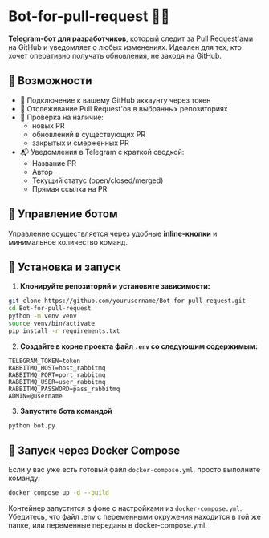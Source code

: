 # Bot-for-pull-request 🤖🔔

**Telegram-бот для разработчиков**, который следит за Pull Request'ами на GitHub и уведомляет о любых изменениях. Идеален для тех, кто хочет оперативно получать обновления, не заходя на GitHub.

## 📌 Возможности

- 🔗 Подключение к вашему GitHub аккаунту через токен
- 📂 Отслеживание Pull Request'ов в выбранных репозиториях
- 🔄 Проверка на наличие:
  - новых PR
  - обновлений в существующих PR
  - закрытых и смерженных PR
- 📬 Уведомления в Telegram с краткой сводкой:
  - Название PR
  - Автор
  - Текущий статус (open/closed/merged)
  - Прямая ссылка на PR

## 💬 Управление ботом

Управление осуществляется через удобные **inline-кнопки** и минимальное количество команд.

## 🧰 Установка и запуск

1. **Клонируйте репозиторий и установите зависимости:**

```bash
git clone https://github.com/yourusername/Bot-for-pull-request.git
cd Bot-for-pull-request
python -m venv venv
source venv/bin/activate
pip install -r requirements.txt
```

2. **Создайте в корне проекта файл `.env` со следующим содержимым:**
```env
TELEGRAM_TOKEN=token
RABBITMQ_HOST=host_rabbitmq
RABBITMQ_PORT=port_rabbitmq
RABBITMQ_USER=user_rabbitmq
RABBITMQ_PASSWORD=pass_rabbitmq
ADMIN=@username
```

3. **Запустите бота командой**
```bash
python bot.py
```

## 🐳 Запуск через Docker Compose

Если у вас уже есть готовый файл `docker-compose.yml`, просто выполните команду:

```bash
docker compose up -d --build
```

Контейнер запустится в фоне с настройками из `docker-compose.yml`.
Убедитесь, что файл .env с переменными окружения находится в той же папке, или переменные переданы в docker-compose.yml.